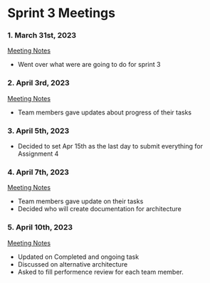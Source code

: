 # Sprint 3 Meetings 

### 1. March 31st, 2023

[Meeting Notes](/doc/meeting_notes/sprint3_mar31.md)

- Went over what were are going to do for sprint 3 

### 2. April 3rd, 2023

[Meeting Notes](/doc/meeting_notes/sprint3_apr3.md)

- Team members gave updates about progress of their tasks

### 3. April 5th, 2023

- Decided to set Apr 15th as the last day to submit everything for Assignment 4

### 4. April 7th, 2023

[Meeting Notes](/doc/meeting_notes/sprint3_apr7.md)

- Team members gave update on their tasks 
- Decided who will create documentation for architecture

### 5. April 10th, 2023

[Meeting Notes](/doc/meeting_notes/sprint3_apr10.md)

- Updated on Completed and ongoing task
- Discussed on alternative architecture
- Asked to fill performence review for each team member.

